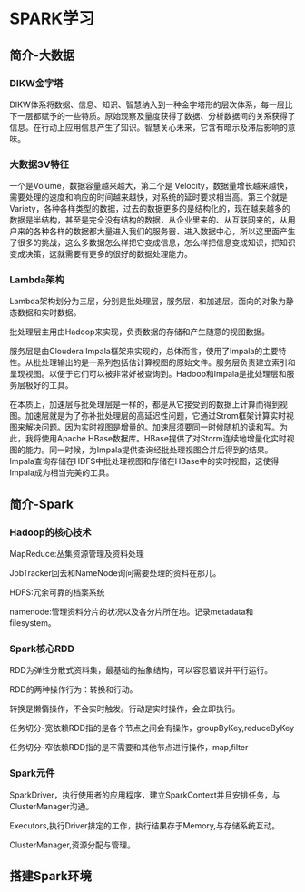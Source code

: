 # SPARK学习

## 简介-大数据

### DIKW金字塔

DIKW体系将数据、信息、知识、智慧纳入到一种金字塔形的层次体系，每一层比下一层都赋予的一些特质。原始观察及量度获得了数据、分析数据间的关系获得了信息。在行动上应用信息产生了知识。智慧关心未来，它含有暗示及滞后影响的意味。

### 大数据3V特征

一个是Volume，数据容量越来越大，第二个是 Velocity，数据量增长越来越快，需要处理的速度和响应的时间越来越快，对系统的延时要求相当高。第三个就是Variety，各种各样类型的数据，过去的数据更多的是结构化的，现在越来越多的数据是半结构，甚至是完全没有结构的数据，从企业里来的、从互联网来的，从用户来的各种各样的数据都大量进入我们的服务器、进入数据中心，所以这里面产生了很多的挑战，这么多数据怎么样把它变成信息，怎么样把信息变成知识，把知识变成决策，这就需要有更多的很好的数据处理能力。

### Lambda架构

Lambda架构划分为三层，分别是批处理层，服务层，和加速层。面向的对象为静态数据和实时数据。

批处理层主用由Hadoop来实现，负责数据的存储和产生随意的视图数据。

服务层是由Cloudera Impala框架来实现的，总体而言，使用了Impala的主要特性。从批处理输出的是一系列包括估计算视图的原始文件。服务层负责建立索引和呈现视图。以便于它们可以被非常好被查询到。Hadoop和Impala是批处理层和服务层极好的工具。

在本质上，加速层与批处理层是一样的，都是从它接受到的数据上计算而得到视图。加速层就是为了弥补批处理层的高延迟性问题，它通过Strom框架计算实时视图来解决问题。因为实时视图是增量的。加速层须要同一时候随机的读和写。为此，我将使用Apache HBase数据库。HBase提供了对Storm连续地增量化实时视图的能力。同一时候，为Impala提供查询经批处理视图合并后得到的结果。Impala查询存储在HDFS中批处理视图和存储在HBase中的实时视图，这使得Impala成为相当完美的工具。

## 简介-Spark

### Hadoop的核心技术

MapReduce:丛集资源管理及资料处理

JobTracker回去和NameNode询问需要处理的资料在那儿。

HDFS:冗余可靠的档案系统

namenode:管理资料分片的状况以及各分片所在地。记录metadata和filesystem。

### Spark核心RDD

RDD为弹性分散式资料集，最基础的抽象结构，可以容忍错误并平行运行。

RDD的两种操作行为：转换和行动。

转换是懒惰操作，不会实时触发。行动是实时操作，会立即执行。

任务切分-宽依赖RDD指的是各个节点之间会有操作，groupByKey,reduceByKey

任务切分-窄依赖RDD指的是不需要和其他节点进行操作，map,filter

### Spark元件

SparkDriver，执行使用者的应用程序，建立SparkContext并且安排任务，与ClusterManager沟通。

Executors,执行Driver排定的工作，执行结果存于Memory,与存储系统互动。

ClusterManager,资源分配与管理。


## 搭建Spark环境





